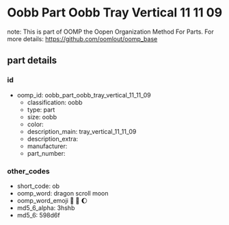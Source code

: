 # Oobb Part Oobb Tray Vertical 11 11 09  

note: This is part of OOMP the Oopen Organization Method For Parts. For more details: https://github.com/oomlout/oomp_base

##  part details





### id
* oomp_id: oobb_part_oobb_tray_vertical_11_11_09
  * classification: oobb
  * type: part
  * size: oobb
  * color: 
  * description_main: tray_vertical_11_11_09
  * description_extra: 
  * manufacturer: 
  * part_number: 

### other_codes
* short_code: ob
* oomp_word: dragon scroll moon
* oomp_word_emoji :dragon: :scroll: :moon:
* md5_6_alpha: 3hshb
* md5_6: 598d6f
